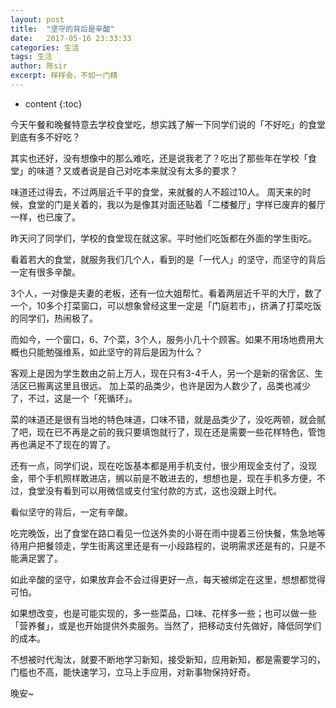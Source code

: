```yaml
---
layout: post
title:  "坚守的背后是辛酸"
date:   2017-05-16 23:33:33
categories: 生活
tags: 生活
author: 陈sir
excerpt: 样样会，不如一门精
---
```

* content
{:toc}

今天午餐和晚餐特意去学校食堂吃，想实践了解一下同学们说的「不好吃」的食堂到底有多不好吃？

其实也还好，没有想像中的那么难吃，还是说我老了？吃出了那些年在学校「食堂」的味道？又或者说是自己对吃本来就没有太多的要求？

味道还过得去，不过两层近千平的食堂，来就餐的人不超过10人。
周天来的时候，食堂的门是关着的，我以为是像其对面还贴着「二楼餐厅」字样已废弃的餐厅一样，也已废了。

昨天问了同学们，学校的食堂现在就这家。平时他们吃饭都在外面的学生街吃。

看着若大的食堂，就服务我们几个人，看到的是「一代人」的坚守，而坚守的背后一定有很多辛酸。

3个人，一对像是夫妻的老板，还有一位大姐帮忙。看着两层近千平的大厅，数了一个，10多个打菜窗口，可以想象曾经这里一定是「门庭若市」，挤满了打菜吃饭的同学们，热闹极了。

而如今，一个窗口，6、7个菜，3个人，服务小几十个顾客。如果不用场地费用大概也只能勉强维系，如此坚守的背后是因为什么？

客观上是因为学生数由之前上万人，现在只有3-4千人，另一个是新的宿舍区、生活区已搬离这里且很远。
加上菜的品类少，也许是因为人数少了，品类也减少了，不过，这是一个「死循环」。

菜的味道还是很有当地的特色味道，口味不错，就是品类少了，没吃两顿，就会腻了吧，现在已不再是之前的我只要填饱就行了，现在还是需要一些花样特色，管饱再也满足不了现在的胃了。

还有一点，同学们说，现在吃饭基本都是用手机支付，很少用现金支付了，没现金，带个手机照样敢进店，搁以前是不敢进去的，想想也是，现在手机多方便，不过，食堂没有看到可以用微信或支付宝付款的方式，这也没跟上时代。

看似坚守的背后，一定有辛酸。

吃完晚饭，出了食堂在路口看见一位送外卖的小哥在雨中提着三份快餐，焦急地等待用户把餐领走，学生街离这里还是有一小段路程的，说明需求还是有的，只是不能满足罢了。

如此辛酸的坚守，如果放弃会不会过得更好一点，每天被绑定在这里，想想都觉得可怕。

如果想改变，也是可能实现的，多一些菜品，口味、花样多一些；也可以做一些「营养餐」，或是也开始提供外卖服务。当然了，把移动支付先做好，降低同学们的成本。

不想被时代淘汰，就要不断地学习新知，接受新知，应用新知，都是需要学习的，门槛也不高，能快速学习，立马上手应用，对新事物保持好奇。

晚安~



